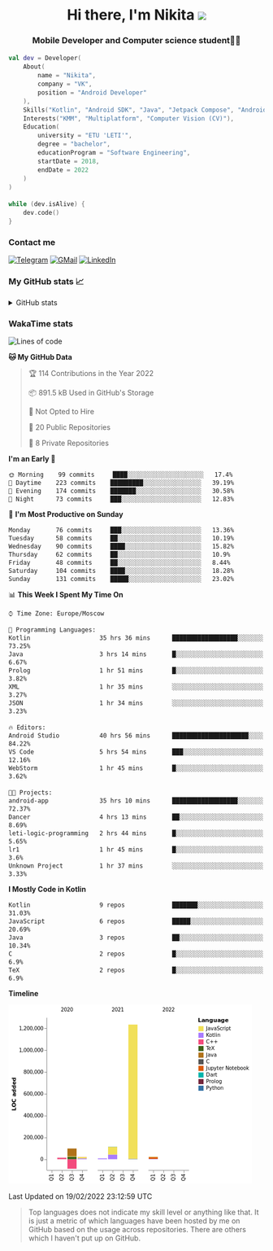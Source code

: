<h1 align="center">
Hi there, I'm Nikita 
<img src="https://github.com/blackcater/blackcater/raw/main/images/Hi.gif" height="32"/>
</h1>
<h3 align="center">Mobile Developer and Computer science student👨‍💻</h3>

```kotlin
val dev = Developer(
    About(
        name = "Nikita",
        company = "VK",
        position = "Android Developer"
    ),
    Skills("Kotlin", "Android SDK", "Java", "Jetpack Compose", "Android Jetpack"),
    Interests("KMM", "Multiplatform", "Computer Vision (CV)"),
    Education(
        university = "ETU 'LETI'",
        degree = "bachelor",
        educationProgram = "Software Engineering",
        startDate = 2018,
        endDate = 2022
    )
)

while (dev.isAlive) {
    dev.code()
}
```

### Contact me

[![Telegram](https://img.shields.io/badge/Telegram-white?style=for-the-badge&logo=telegram&logoColor=29e9ea)](https://t.me/po4yka)
[![GMail](https://img.shields.io/badge/Gmail-white?style=for-the-badge&logo=gmail&logoColor=d14836)](mailto:pochaev.nik@gmail.com)
[![LinkedIn](https://img.shields.io/badge/linkedin%20-white.svg?&style=for-the-badge&logo=linkedin&logoColor=%230077B5)](https://www.linkedin.com/in/nikita-pochaev-415b5a1a1)

### My GitHub stats 📈

<details>
  <summary>GitHub stats</summary>
  <p align="center">
    <img src="https://github-readme-stats.vercel.app/api?username=po4yka&show_icons=true&theme=dark" />
  </p>
</details>

### WakaTime stats

<!--START_SECTION:waka-->
![Lines of code](https://img.shields.io/badge/From%20Hello%20World%20I%27ve%20Written-1%20Million%20lines%20of%20code-blue)

**🐱 My GitHub Data** 

> 🏆 114 Contributions in the Year 2022
 > 
> 📦 891.5 kB Used in GitHub's Storage 
 > 
> 🚫 Not Opted to Hire
 > 
> 📜 20 Public Repositories 
 > 
> 🔑 8 Private Repositories  
 > 
**I'm an Early 🐤** 

```text
🌞 Morning    99 commits     ████░░░░░░░░░░░░░░░░░░░░░   17.4% 
🌆 Daytime    223 commits    █████████░░░░░░░░░░░░░░░░   39.19% 
🌃 Evening    174 commits    ███████░░░░░░░░░░░░░░░░░░   30.58% 
🌙 Night      73 commits     ███░░░░░░░░░░░░░░░░░░░░░░   12.83%

```
📅 **I'm Most Productive on Sunday** 

```text
Monday       76 commits     ███░░░░░░░░░░░░░░░░░░░░░░   13.36% 
Tuesday      58 commits     ██░░░░░░░░░░░░░░░░░░░░░░░   10.19% 
Wednesday    90 commits     ████░░░░░░░░░░░░░░░░░░░░░   15.82% 
Thursday     62 commits     ██░░░░░░░░░░░░░░░░░░░░░░░   10.9% 
Friday       48 commits     ██░░░░░░░░░░░░░░░░░░░░░░░   8.44% 
Saturday     104 commits    ████░░░░░░░░░░░░░░░░░░░░░   18.28% 
Sunday       131 commits    █████░░░░░░░░░░░░░░░░░░░░   23.02%

```


📊 **This Week I Spent My Time On** 

```text
⌚︎ Time Zone: Europe/Moscow

💬 Programming Languages: 
Kotlin                   35 hrs 36 mins      ██████████████████░░░░░░░   73.25% 
Java                     3 hrs 14 mins       █░░░░░░░░░░░░░░░░░░░░░░░░   6.67% 
Prolog                   1 hr 51 mins        █░░░░░░░░░░░░░░░░░░░░░░░░   3.82% 
XML                      1 hr 35 mins        ░░░░░░░░░░░░░░░░░░░░░░░░░   3.27% 
JSON                     1 hr 34 mins        ░░░░░░░░░░░░░░░░░░░░░░░░░   3.23%

🔥 Editors: 
Android Studio           40 hrs 56 mins      █████████████████████░░░░   84.22% 
VS Code                  5 hrs 54 mins       ███░░░░░░░░░░░░░░░░░░░░░░   12.16% 
WebStorm                 1 hr 45 mins        █░░░░░░░░░░░░░░░░░░░░░░░░   3.62%

🐱‍💻 Projects: 
android-app              35 hrs 10 mins      ██████████████████░░░░░░░   72.37% 
Dancer                   4 hrs 13 mins       ██░░░░░░░░░░░░░░░░░░░░░░░   8.69% 
leti-logic-programming   2 hrs 44 mins       █░░░░░░░░░░░░░░░░░░░░░░░░   5.65% 
lr1                      1 hr 45 mins        █░░░░░░░░░░░░░░░░░░░░░░░░   3.6% 
Unknown Project          1 hr 37 mins        ░░░░░░░░░░░░░░░░░░░░░░░░░   3.33%

```

**I Mostly Code in Kotlin** 

```text
Kotlin                   9 repos             ███████░░░░░░░░░░░░░░░░░░   31.03% 
JavaScript               6 repos             █████░░░░░░░░░░░░░░░░░░░░   20.69% 
Java                     3 repos             ██░░░░░░░░░░░░░░░░░░░░░░░   10.34% 
C                        2 repos             █░░░░░░░░░░░░░░░░░░░░░░░░   6.9% 
TeX                      2 repos             █░░░░░░░░░░░░░░░░░░░░░░░░   6.9%

```


**Timeline**

![Chart not found](https://raw.githubusercontent.com/po4yka/po4yka/master/charts/bar_graph.png) 


 Last Updated on 19/02/2022 23:12:59 UTC
<!--END_SECTION:waka-->

> Top languages does not indicate my skill level or anything like that. It is just a metric of which languages have been hosted by me on GitHub based on the usage across repositories. There are others which I haven't put up on GitHub.
